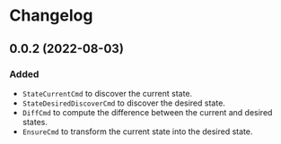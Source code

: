 # Changelog

## 0.0.2 (2022-08-03)

### Added

* `StateCurrentCmd` to discover the current state.
* `StateDesiredDiscoverCmd` to discover the desired state.
* `DiffCmd` to compute the difference between the current and desired states.
* `EnsureCmd` to transform the current state into the desired state.
